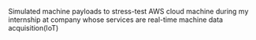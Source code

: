 Simulated machine payloads to stress-test AWS cloud machine during my internship at company whose services are real-time machine data acquisition(IoT)
